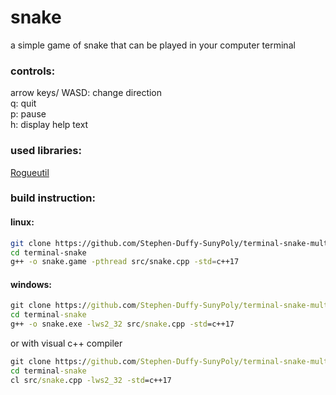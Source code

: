# snake
a simple game of snake that can be played in your computer terminal

### controls:
arrow keys/ WASD: change direction  
q: quit   
p: pause   
h: display help text  

### used libraries: 
[Rogueutil](https://github.com/sakhmatd/rogueutil)

### build instruction:
#### linux:
```sh
git clone https://github.com/Stephen-Duffy-SunyPoly/terminal-snake-multiplayer
cd terminal-snake
g++ -o snake.game -pthread src/snake.cpp -std=c++17
```
#### windows:
```cmd
git clone https://github.com/Stephen-Duffy-SunyPoly/terminal-snake-multiplayer
cd terminal-snake
g++ -o snake.exe -lws2_32 src/snake.cpp -std=c++17
```
or with visual c++ compiler
```cmd
git clone https://github.com/Stephen-Duffy-SunyPoly/terminal-snake-multiplayer
cd terminal-snake
cl src/snake.cpp -lws2_32 -std=c++17
```
